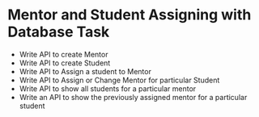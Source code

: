 <h1>Mentor and Student Assigning with Database Task</h1>
<ul>
<li>Write API to create Mentor</li>
<li>Write API to create Student</li>
<li>Write API to Assign a student to Mentor</li>
<li>Write API to Assign or Change Mentor for particular Student</li>
<li>Write API to show all students for a particular mentor</li>
<li>Write an API to show the previously assigned mentor for a particular student</li>
</ul>